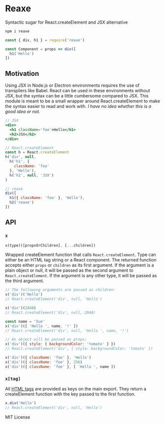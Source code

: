 
# Reaxe

Syntactic sugar for React.createElement and JSX alternative

```sh
npm i reaxe
```


```js
const { div, h1 } = require('reaxe')

const Component = props => div([
  h1('Hello')
])
```


## Motivation

Using JSX in Node.js or Electron environments requires the use of transpilers
like Babel. React can be used in these environments without JSX, but the syntax
can be a little cumbersome compared to JSX. This module is meant to be a small
wrapper around React.createElement to make the syntax easier to read and work with.
*I have no idea whether this is a good idea or not.*

```jsx
// JSX
<div>
  <h1 className='foo'>Hello</h1>
  <h2>JSX</h2>
</div>

// React.createElement
const h = React.createElement
h('div', null,
  h('h1', {
    className: 'foo'
  }, 'Hello'),
  h('h2', null, 'JSX')
)

// reaxe
div([
  h1({ className: 'foo' }, 'Hello'),
  h2('reaxe')
])
```


## API

### `x`

```js
x(type)([propsOrChildren], [...children])
```

Wrapped createElement function that calls `React.createElement`.
Type can either be an HTML tag string or a React component.
The returned function accepts either `props` or `children` as its first argument.
If the argument is a plain object or null, it will be passed as the second argument to `React.createElement`.
If the argument is any other type, it will be passed as the third argument.

```js
// The following arguments are passed as children:
x('div')('Hello')
// React.createElement('div', null, 'Hello')

x('div')(2048)
// React.createElement('div', null, 2048)

const name = 'Sue'
x('div')([ 'Hello ', name, '!' ])
// React.createElement('div', null, 'Hello ', name, '!')

// An object will be passed as props:
x('div')({ style: { backgroundColor: 'tomato' } })
// React.createElement('div', { style: backgroundColor: 'tomato' })

x('div')({ className: 'foo' }, 'Hello')
x('div')({ className: 'foo' }, 256)
x('div')({ className: 'foo' }, [ 'Hello ', name ])
```


### `x[tag]`

All [HTML tags](https://www.npmjs.com/package/html-tags) are provided as keys on the main export.
They return a createElement function with the key passed to the first function.

```js
x.div('Hello')
// React.createElement('div', null, 'Hello')
```

MIT License
